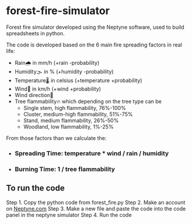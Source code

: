 # forest-fire-simulator

Forest fire simulator developed using the Neptyne software, used to build spreadsheets in python.

The code is developed based on the 6 main fire spreading factors in real life:
* Rain🌧️ in mm/h  (+rain -probability)
* Humidity🌫️ in %  (+humidity -probability)
* Temperature🌡️ in celsius  (+temperature +probability)
* Wind💨 in km/h (+wind +probability)
* Wind direction🔀 
* Tree flammability🔥 which depending on the tree type can be
    - Single stem, high flammability, 76%-100%
    - Cluster, medium-high flammability, 51%-75% 
    - Stand, medium flammability, 26%-50%
    - Woodland, low flammability, 1%-25%

From those factors than we calculate the:
*  ### Spreading Time: temperature * wind / rain / humidity
*  ### Burning Time: 1 / tree flammability

## To run the code
Step 1. Copy the python code from forest_fire.py
Step 2. Make an account on [Neptyne.com](https://www.neptyne.com/)
Step 3. Make a new file and paste the code into the code panel in the neptyne simulator
Step 4. Run the code

